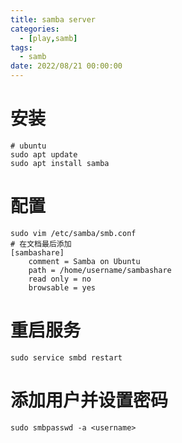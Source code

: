 ```yaml
---
title: samba server
categories: 
  - [play,samb]
tags:
  - samb
date: 2022/08/21 00:00:00
---
```


# 安装

```shell
# ubuntu
sudo apt update
sudo apt install samba
```

# 配置

```shell
sudo vim /etc/samba/smb.conf
# 在文档最后添加
[sambashare]
    comment = Samba on Ubuntu
    path = /home/username/sambashare
    read only = no
    browsable = yes
```

# 重启服务

```shell
sudo service smbd restart
```

# 添加用户并设置密码

```shell
sudo smbpasswd -a <username>
```

